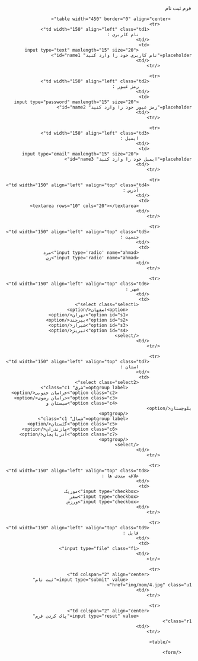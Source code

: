 <!DOCTYPE html>
<html lang="en">

<head>
    <meta charset="UTF-8">
    <meta name="viewport" content="width=device-width, initial-scale=1.0">
    <link rel="stylesheet" href="index.css">
    <title>fonts</title>
</head>

<body dir="rtl">
        <legend>فرم ثبت نام</legend>
        <form action="" width='450'>

            <table width="450" border="0" align="center">
                <tr>
                    <td width="150" align="left" class="td1">
                        نام کاربری :
                    </td>
                    <td>
                        <input type="text" maxlength="15" size="20" placeholder="نام کاربری خود را وارد کنید" id="name1">
                    </td>
                </tr>

                <tr>
                    <td width="150" align="left" class="td2">
                        رمز عبور :
                    </td>
                    <td>
                        <input type="password" maxlength="15" size="20" placeholder="رمز عبور خود را وارد کنید" id="name2">
                    </td>
                </tr>

                <tr>
                    <td width="150" align="left" class="td3">
                        ایمیل :
                    </td>
                    <td>
                        <input type="email" maxlength="15" size="20" placeholder="ایمیل خود را وارد کنید" id="name3">
                    </td>
                </tr>

                <tr>
                    <td width="150" align="left" valign="top" class="td4">
                        آدرس :
                    </td>
                    <td>
                        <textarea rows="10" cols="20"></textarea>
                    </td>
                </tr>

                <tr>
                    <td width="150" align="left" valign="top" class="td5">
                        جنسیت :
                    </td>
                    <td>
                        <input type='radio' name="ahmad">مرد
                        <input type='radio' name="ahmad">زن
                    </td>
                </tr>

                <tr>
                    <td width="150" align="left" valign="top" class="td6">
                        شهر :
                    </td>
                    <td>
                        <select class="select1">
                            <option>اصفهان</option>
                            <option id="s1">تهران</option>
                            <option id="s2">بیرجند</option>
                            <option id="s3">شیراز</option>
                            <option id="s4">تبریز</option>
                        </select>
                    </td>
                </tr>

                <tr>
                    <td width="150" align="left" valign="top" class="td7">
                        استان :
                    </td>
                    <td>
                        <select class="select2">
                            <optgroup label="شرق" class="c1">
                                <option class="c2">خراسان جنوبی</option>
                                <option class="c3">خراسان رضوی</option>
                                <option class="c4">سیستان و بلوچستان</option>
                            </optgroup>
                            <optgroup label="شمال" class="c1">
                                <option class="c5">گلستان</option>
                                <option class="c6">مازندران</option>
                                <option class="c7">آذربایجان</option>
                            </optgroup>
                        </select>
                    </td>
                </tr>

                <tr>
                    <td width="150" align="left" valign="top" class="td8">
                        علاقه مندی ها :
                    </td>
                    <td>
                        <input type="checkbox">موزیک
                        <input type="checkbox">سفر
                        <input type="checkbox">ورزش
                    </td>
                </tr>

                <tr>
                    <td width="150" align="left" valign="top" class="td9">
                        فایل :
                    </td>
                    <td>
                        <input type="file" class="f1">
                    </td>
                </tr>

                <tr>
                    <td colspan="2" align="center">
                            <input type="submit" value="ثبت نام" href="img/mom/4.jpg" class="u1">
                    </td>
                </tr>

                <tr>
                    <td colspan="2" align="center">
                        <input type="reset" value="پاک کردن فرم" class="r1">
                    </td>
                </tr>

            </table>

        </form>
</body>

</html>
